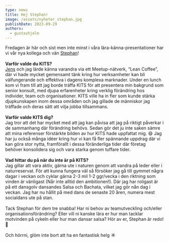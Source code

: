 ```yaml
---
type: news
title: Hej Stephan!
image: /assets/nyheter_stephan.jpg
publishDate: 2023-09-29
authors:
  - gustavhjelm
---
```

Fredagen är här och sist men inte minst i våra lära-känna-presentationer har vi vår nya kollega och vän [Stephan](https://www.linkedin.com/in/ACoAAAAWQuoBpQj_f5Blp_NMHhYm26FGxOlcIJQ)!\
\
**Varför valde du KITS?**\
[Jens](https://www.linkedin.com/in/ACoAAABI1BEBIMhOw3MroZyyeCLNcfWy72TLOW8) och jag lärde känna varandra via ett Meetup-nätverk, “Lean Coffee”, där vi hade mycket gemensamt tänk kring hur verksamheter kan bli välfungerande och effektiva i dagens komplexa marknader. Under en lunch kom vi fram till att jag borde träffa KITS för att presentera min bakgrund som senior konsult, med djupa erfarenheter kring verklig förändring hos individer, team och organisationer. KITS ville ha in fler som kunde stärka djupkunskapen inom dessa områden och jag gillade de människor jag träffade och deras sätt att vilja jobba tillsammans.\
\
**Varför valde KITS dig?**\
Jag tror att det har mycket med att jag kan påvisa att jag på riktigt påverkar i de sammanhang där förändring behövs. Sedan gör det ju inte saken sämre att mina referenser förstärkte bilden av hur KITS hade uppfattat mig. 😄 Jag har ju också många idéer kring hur vi kan få fler spännande uppdrag där vi kan göra stor nytta, framförallt i dessa föränderliga tider där företag behöver konsolidera sig och vara starka genom tuffare tider.\
\
**Vad hittar du på när du inte är på KITS?**\
Jag gillar att vara aktiv, gärna ute i naturen genom att vandra på leder eller i naturreservat. För att kunna fungera väl så försöker jag gå till gymmet några dagar i veckan och cyklar gärna 2-3 mil 1-2 ggr/vecka i den riktning som vinden är vänligast (Når inte alltid den ambitionen!). Där jag har roligast är på ett dansgolv dansandes Salsa och Bachata, vilket jag gör nån dag i veckan. Jag har nu hållit på med dans de senaste 20 åren, numera mest socialdans ute på stan.\
\
Tack Stephan för dem tre snabba! Har ni behov av teamutveckling och/eller organisationsförändring? Eller vill ni kanske lära er hur man tacklar motvinden på cykeln eller hur man dansar salsa? Hör av er, Stephan är redo! 🕺\
\
Och hörrni, glöm inte bort att ha en fantastisk helg ☀